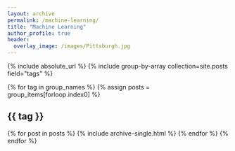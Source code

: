 ```yaml
---
layout: archive
permalink: /machine-learning/
title: "Machine Learning"
author_profile: true
header:
  overlay_image: /images/Pittsburgh.jpg
---
```


{% include absolute_url %}
{% include group-by-array collection=site.posts field="tags" %}

{% for tag in group_names %}
  {% assign posts = group_items[forloop.index0] %}
  <h2 id="{{ tag | slugify }}" class="archive__subtitle">{{ tag }}</h2>
  {% for post in posts %}
    {% include archive-single.html %}
  {% endfor %}
{% endfor %}
